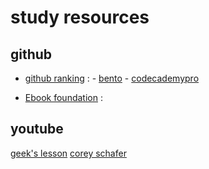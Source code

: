 # study resources

## github
- [github ranking](https://github.com/EvanLi/Github-Ranking) :
        - [bento](https://bento.io/home)
        - [codecademypro](https://www.codecademy.com/catalog/all)

- [Ebook foundation](https://github.com/EbookFoundation/free-programming-books) :


## youtube
[geek's lesson](https://www.youtube.com/channel/UCKXx22vOENUyHrVAADq7Z_g)
[corey schafer](https://www.youtube.com/user/schafer5)
